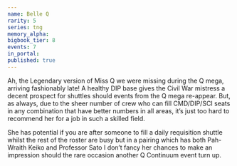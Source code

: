 ```yaml
---
name: Belle Q
rarity: 5
series: tng
memory_alpha:
bigbook_tier: 8
events: 7
in_portal:
published: true
---
```


Ah, the Legendary version of Miss Q we were missing during the Q mega, arriving fashionably late! A healthy DIP base gives the Civil War mistress a decent prospect for shuttles should events from the Q mega re-appear. But, as always, due to the sheer number of crew who can fill CMD/DIP/SCI seats in any combination that have better numbers in all areas, it’s just too hard to recommend her for a job in such a skilled field.

She has potential if you are after someone to fill a daily requisition shuttle whilst the rest of the roster are busy but in a pairing which has both Pah-Wraith Keiko and Professor Sato I don’t fancy her chances to make an impression should the rare occasion another Q Continuum event turn up.
